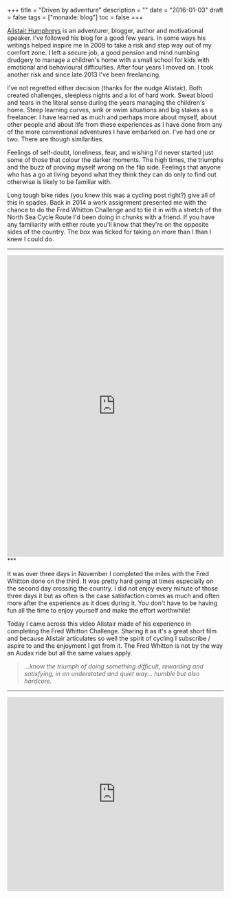 +++
title = "Driven by adventure"
description = ""
date = "2016-01-03"
draft = false
tags = ["monaxle: blog"]
toc = false
+++

[Alistair Humphreys](https://alastairhumphreys.com/adventures/) is an adventurer, blogger, author and motivational speaker. I've followed his blog for a good few years. In some ways his writings helped inspire me in 2009 to take a risk and step way out of my comfort zone. I left a secure job, a good pension and mind numbing drudgery to manage a children's home with a small school for kids with emotional and behavioural difficulties. After four years I moved on. I took another risk and since late 2013 I've been freelancing.

I've not regretted either decision (thanks for the nudge Alistair). Both created challenges, sleepless nights and a lot of hard work. Sweat blood and tears in the literal sense during the years managing the children's home. Steep learning curves, sink or swim situations and big stakes as a freelancer. I have learned as much and perhaps more about myself, about other people and about life from these experiences as I have done from any of the more conventional adventures I have embarked on. I've had one or two. There are though similarities.

Feelings of self-doubt, loneliness, fear, and wishing I'd never started just some of those that colour the darker moments. The high times, the triumphs and the buzz of proving myself wrong on the flip side. Feelings that anyone who has a go at living beyond what they think they can do only to find out otherwise is likely to be familiar with.

Long tough bike rides (you knew this was a cycling post right?) give all of this in spades. Back in 2014 a work assignment presented me with the chance to do the Fred Whitton Challenge and to tie it in with a stretch of the North Sea Cycle Route I'd been doing in chunks with a friend. If you have any familiarity with either route you'll know that they're on the opposite sides of the country. The box was ticked for taking on more than I than I knew I could do.

***
<iframe src="https://ridewithgps.com/embeds?type=trip&id=21153568&metricUnits=true&sampleGraph=true&distanceMarkers=true&showPhotos=true" style="width: 1px; min-width: 100%; height: 700px; border: none;" scrolling="no"></iframe>
***

It was over three days in November I completed the miles with the Fred Whitton done on the third. It was pretty hard going at times especially on the second day crossing the country. I did not enjoy every minute of those three days it but as often is the case satisfaction comes as much and often more after the experience as it does during it. You don't have to be having fun all the time to enjoy yourself and make the effort worthwhile!

Today I came across this video Alistair made of his experience in completing the Fred Whitton Challenge. Sharing it as it's a great short film and because Alistair articulates so well the spirit of cycling I subscribe / aspire to and the enjoyment I get from it. The Fred Whitton is not by the way an Audax ride but all the same values apply.

> *...know the triumph of doing something difficult, rewarding and satisfying, in an understated and quiet way... humble but also hardcore.*

***
<div style="display: flex; justify-content: center;">
    <iframe src="https://player.vimeo.com/video/134119254?badge=0&amp;autopause=0&amp;player id=0&amp;app id=58479" width="800" height="450" frameborder="0" allow="autoplay; fullscreen; picture-in-picture; clipboard-write; encrypted-media" title="The Fred Whitton Challenge - Cumbria, UK"></iframe>
</div>